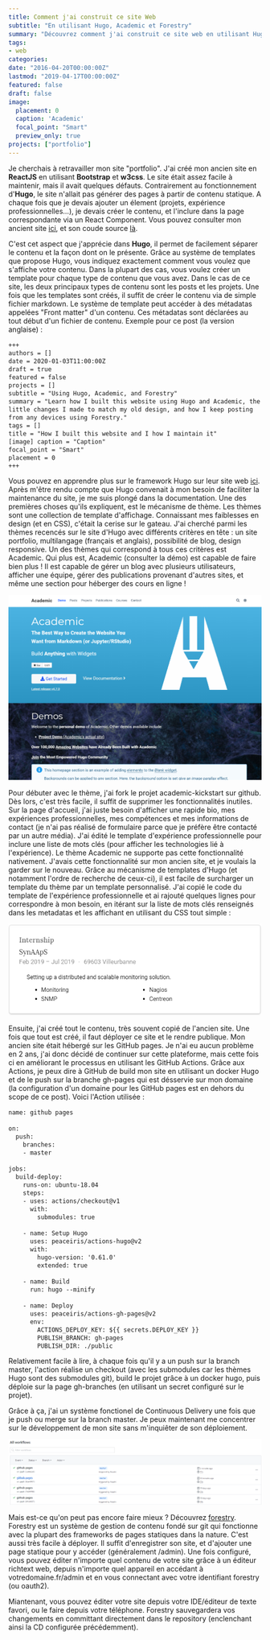 ```yaml
---
title: Comment j'ai construit ce site Web
subtitle: "En utilisant Hugo, Academic et Forestry"
summary: "Découvrez comment j'ai construit ce site web en utilisant Hugo et Academic, les changements que j'ai effectué pour correspondre au design de mon ancien site, et comment je le maintiens depuis n'importe quel appareil grâce à Forestry"
tags:
- web
categories:
date: "2016-04-20T00:00:00Z"
lastmod: "2019-04-17T00:00:00Z"
featured: false
draft: false
image:
  placement: 0
  caption: 'Academic'
  focal_point: "Smart"
  preview_only: true
projects: ["portfolio"]
---
```


Je cherchais à retravailler mon site "portfolio". J'ai créé mon ancien site en **ReactJS** en utilisant **Bootstrap** et **w3css**. Le site était assez facile à maintenir, mais il avait quelques défauts. Contrairement au fonctionnement d'**Hugo**, le site n'allait pas générer des pages à partir de contenu statique. A chaque fois que je devais ajouter un élement (projets, expérience professionnelles...), je devais créer le contenu, et l'inclure dans la page correspondante via un React Component. Vous pouvez consulter mon ancient site [ici](https://wwwold.haashi.fr), et son coude source [là](https://github.com/Haashi/Portfolio).

C'est cet aspect que j'apprécie dans **Hugo**, il permet de facilement séparer le contenu et la façon dont on le présente. Grâce au système de templates que propose Hugo, vous indiquez exactement comment vous voulez que s'affiche votre contenu. Dans la plupart des cas, vous voulez créer un template pour chaque type de contenu que vous avez. Dans le cas de ce site, les deux principaux types de contenu sont les posts et les projets. Une fois que les templates sont créés, il suffit de créer le  contenu via de simple fichier markdown. Le système de template peut accéder à des métadatas appelées "Front matter" d'un contenu. Ces métadatas sont déclarées au tout début d'un fichier de contenu. Exemple pour ce post (la version anglaise) :

    +++
    authors = []
    date = 2020-01-03T11:00:00Z
    draft = true
    featured = false
    projects = []
    subtitle = "Using Hugo, Academic, and Forestry"
    summary = "Learn how I built this website using Hugo and Academic, the little changes I made to match my old design, and how I keep posting from any devices using Forestry."
    tags = []
    title = "How I built this website and I how I maintain it"
    [image] caption = "Caption"
    focal_point = "Smart"
    placement = 0
    +++

Vous pouvez en apprendre plus sur le framework Hugo sur leur site web [ici](https://gohugo.io). Après m'être rendu compte que Hugo convenait à mon besoin de faciliter la maintenance du site, je me suis plongé dans la documentation. Une des premières choses qu'ils expliquent, est le mécanisme de thème. Les thèmes sont une collection de template d'affichage. Connaissant mes faiblesses en design (et en CSS), c'était la cerise sur le gateau. J'ai cherché parmi les thèmes recencés sur le site d'Hugo avec différents critères en tête : un site portfolio, multilangage (français et anglais), possibilité de blog, design responsive. Un des thèmes qui correspond à tous ces critères est Academic. Qui plus est, Academic (consulter la démo) est capable de faire bien plus ! Il est capable de gérer un blog avec plusieurs utilisateurs, afficher une équipe, gérer des publications provenant d'autres sites, et même une section pour héberger des cours en ligne !  
  
![](/img/academic.PNG)

Pour débuter avec le thème, j'ai fork le projet academic-kickstart sur github. Dès lors, c'est très facile, il suffit de supprimer les fonctionnalités inutiles. Sur la page d'accueil, j'ai juste besoin d'afficher une rapide bio, mes expériences professionnelles, mes compétences et mes informations de contact (je n'ai pas réalisé de formulaire parce que je préfère être contacté par un autre média). J'ai édité le template d'expérience professionnelle pour inclure une liste de mots clés (pour afficher les technologies lié à l'expérience). Le thème Academic ne supporte pas cette fonctionnalité nativement. J'avais cette fonctionnalité sur mon ancien site, et je voulais la garder sur le nouveau. Grâce au mécanisme de templates d'Hugo (et notamment l'ordre de recherche de ceux-ci), il est facile de surcharger un template du thème par un template personnalisé. J'ai copié le code du template de l'expérience professionnelle et ai rajouté quelques lignes pour correspondre à mon besoin, en itérant sur la liste de mots clés renseignés dans les metadatas et les affichant en utilisant du CSS tout simple :  
  
![](/img/bulletlist.PNG)

Ensuite, j'ai créé tout le contenu, très souvent copié de l'ancien site. Une fois que tout est créé, il faut déployer ce site et le rendre publique. Mon ancien site était hébergé sur les GitHub pages. Je n'ai eu aucun problème en 2 ans, j'ai donc décidé de continuer sur cette plateforme, mais cette fois ci en améliorant le processus en utilisant les GitHub Actions. Grâce aux Actions, je peux dire à GitHub de build mon site en utilisant un docker Hugo et de le push sur la branche gh-pages qui est désservie sur mon domaine (la configuration d'un domaine pour les GitHub pages est en dehors du scope de ce post). Voici l'Action utilisée : 

    name: github pages
    
    on:
      push:
        branches:
        - master
    
    jobs:
      build-deploy:
        runs-on: ubuntu-18.04
        steps:
        - uses: actions/checkout@v1
          with:
            submodules: true
    
        - name: Setup Hugo
          uses: peaceiris/actions-hugo@v2
          with:
            hugo-version: '0.61.0'
            extended: true
    
        - name: Build
          run: hugo --minify
    
        - name: Deploy
          uses: peaceiris/actions-gh-pages@v2
          env:
            ACTIONS_DEPLOY_KEY: ${{ secrets.DEPLOY_KEY }}
            PUBLISH_BRANCH: gh-pages
            PUBLISH_DIR: ./public

Relativement facile à lire, à chaque fois qu'il y a un push sur la branch master, l'action réalise un checkout (avec les submodules car les thèmes Hugo sont des submodules git), build le projet grâce à un docker hugo, puis déploie sur la page gh-branches (en utilisant un secret configuré sur le projet).
  
Grâce à ça, j'ai un système fonctionel de Continuous Delivery une fois que je push ou merge sur la branch master. Je peux maintenant me concentrer sur le développement de mon site sans m'inquiêter de son déploiement.

![](/img/githubactions.PNG)  
  
Mais est-ce qu'on peut pas encore faire mieux ? Découvrez [forestry](https://forestry.io/ "forestry"). Forestry est un système de gestion de contenu fondé sur git qui fonctionne avec la plupart des frameworks de pages statiques dans la nature. C'est aussi très facile à déployer. Il suffit d'enregistrer son site, et d'ajouter une page statique pour y accéder (généralement /admin). Une fois configuré, vous pouvez éditer n'importe quel contenu de votre site grâce à un éditeur richtext web, depuis n'importe quel appareil en accédant à votredomaine.fr/admin et en vous connectant avec votre identifiant forestry (ou oauth2).  
  
Miantenant, vous pouvez éditer votre site depuis votre IDE/éditeur de texte favori, ou le faire depuis votre téléphone. Forestry sauvegardera vos changements en committant directement dans le repository (enclenchant ainsi la CD configurée précédemment).